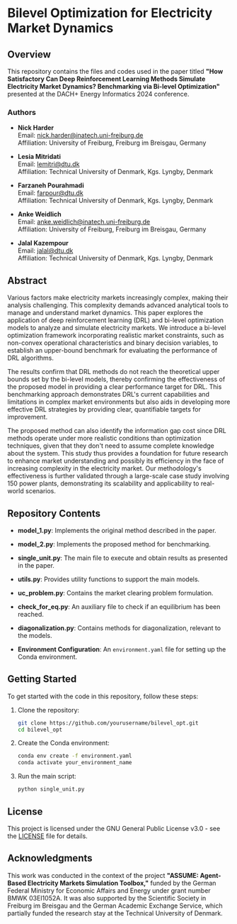 # Bilevel Optimization for Electricity Market Dynamics

## Overview

This repository contains the files and codes used in the paper titled **"How Satisfactory Can Deep Reinforcement Learning Methods Simulate Electricity Market Dynamics? Benchmarking via Bi-level Optimization"** presented at the DACH+ Energy Informatics 2024 conference. 

### Authors

- **Nick Harder**  
  Email: [nick.harder@inatech.uni-freiburg.de](mailto:nick.harder@inatech.uni-freiburg.de)  
  Affiliation: University of Freiburg, Freiburg im Breisgau, Germany

- **Lesia Mitridati**  
  Email: [lemitri@dtu.dk](mailto:lemitri@dtu.dk)  
  Affiliation: Technical University of Denmark, Kgs. Lyngby, Denmark

- **Farzaneh Pourahmadi**  
  Email: [farpour@dtu.dk](mailto:farpour@dtu.dk)  
  Affiliation: Technical University of Denmark, Kgs. Lyngby, Denmark

- **Anke Weidlich**  
  Email: [anke.weidlich@inatech.uni-freiburg.de](mailto:anke.weidlich@inatech.uni-freiburg.de)  
  Affiliation: University of Freiburg, Freiburg im Breisgau, Germany

- **Jalal Kazempour**  
  Email: [jalal@dtu.dk](mailto:jalal@dtu.dk)  
  Affiliation: Technical University of Denmark, Kgs. Lyngby, Denmark

## Abstract

Various factors make electricity markets increasingly complex, making their analysis challenging. This complexity demands advanced analytical tools to manage and understand market dynamics. This paper explores the application of deep reinforcement learning (DRL) and bi-level optimization models to analyze and simulate electricity markets. We introduce a bi-level optimization framework incorporating realistic market constraints, such as non-convex operational characteristics and binary decision variables, to establish an upper-bound benchmark for evaluating the performance of DRL algorithms. 

The results confirm that DRL methods do not reach the theoretical upper bounds set by the bi-level models, thereby confirming the effectiveness of the proposed model in providing a clear performance target for DRL. This benchmarking approach demonstrates DRL's current capabilities and limitations in complex market environments but also aids in developing more effective DRL strategies by providing clear, quantifiable targets for improvement. 

The proposed method can also identify the information gap cost since DRL methods operate under more realistic conditions than optimization techniques, given that they don't need to assume complete knowledge about the system. This study thus provides a foundation for future research to enhance market understanding and possibly its efficiency in the face of increasing complexity in the electricity market. Our methodology's effectiveness is further validated through a large-scale case study involving 150 power plants, demonstrating its scalability and applicability to real-world scenarios.

## Repository Contents

- **model_1.py**: Implements the original method described in the paper.
- **model_2.py**: Implements the proposed method for benchmarking.
- **single_unit.py**: The main file to execute and obtain results as presented in the paper.
- **utils.py**: Provides utility functions to support the main models.
- **uc_problem.py**: Contains the market clearing problem formulation.
- **check_for_eq.py**: An auxiliary file to check if an equilibrium has been reached.
- **diagonalization.py**: Contains methods for diagonalization, relevant to the models.

- **Environment Configuration**: An `environment.yaml` file for setting up the Conda environment.

## Getting Started

To get started with the code in this repository, follow these steps:

1. Clone the repository:
   ```bash
   git clone https://github.com/yourusername/bilevel_opt.git
   cd bilevel_opt
   ```

2. Create the Conda environment:
   ```bash
   conda env create -f environment.yaml
   conda activate your_environment_name
   ```

3. Run the main script:
   ```bash
   python single_unit.py
   ```

## License

This project is licensed under the GNU General Public License v3.0 - see the [LICENSE](LICENSE) file for details.

## Acknowledgments

This work was conducted in the context of the project **"ASSUME: Agent-Based Electricity Markets Simulation Toolbox,"** funded by the German Federal Ministry for Economic Affairs and Energy under grant number BMWK 03EI1052A. It was also supported by the Scientific Society in Freiburg im Breisgau and the German Academic Exchange Service, which partially funded the research stay at the Technical University of Denmark.